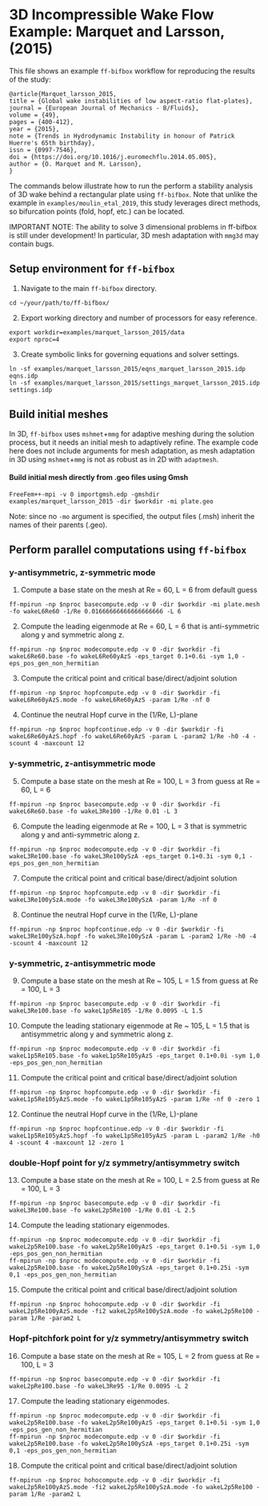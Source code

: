 # 3D Incompressible Wake Flow Example: Marquet and Larsson, (2015)
This file shows an example `ff-bifbox` workflow for reproducing the results of the study:
```
@article{Marquet_larsson_2015,
title = {Global wake instabilities of low aspect-ratio flat-plates},
journal = {European Journal of Mechanics - B/Fluids},
volume = {49},
pages = {400-412},
year = {2015},
note = {Trends in Hydrodynamic Instability in honour of Patrick Huerre's 65th birthday},
issn = {0997-7546},
doi = {https://doi.org/10.1016/j.euromechflu.2014.05.005},
author = {O. Marquet and M. Larsson},
}
```
The commands below illustrate how to run the perform a stability analysis of 3D wake behind a rectangular plate using `ff-bifbox`. Note that unlike the example in `examples/moulin_etal_2019`, this study leverages direct methods, so bifurcation points (fold, hopf, etc.) can be located.

IMPORTANT NOTE: The ability to solve 3 dimensional problems in ff-bifbox is still under development! In particular, 3D mesh adaptation with `mmg3d` may contain bugs. 

## Setup environment for `ff-bifbox`
1. Navigate to the main `ff-bifbox` directory.
```
cd ~/your/path/to/ff-bifbox/
```

2. Export working directory and number of processors for easy reference.
```
export workdir=examples/marquet_larsson_2015/data
export nproc=4
```

3. Create symbolic links for governing equations and solver settings.
```
ln -sf examples/marquet_larsson_2015/eqns_marquet_larsson_2015.idp eqns.idp
ln -sf examples/marquet_larsson_2015/settings_marquet_larsson_2015.idp settings.idp
```

## Build initial meshes
In 3D, `ff-bifbox` uses `mshmet`+`mmg` for adaptive meshing during the solution process, but it needs an initial mesh to adaptively refine. The example code here does not include arguments for mesh adaptation, as mesh adaptation in 3D using `mshmet`+`mmg` is not as robust as in 2D with `adaptmesh`.
#### Build initial mesh directly from .geo files using Gmsh
```
FreeFem++-mpi -v 0 importgmsh.edp -gmshdir examples/marquet_larsson_2015 -dir $workdir -mi plate.geo
```
Note: since no `-mo` argument is specified, the output files (.msh) inherit the names of their parents (.geo).

## Perform parallel computations using `ff-bifbox`

### y-antisymmetric, z-symmetric mode
1. Compute a base state on the mesh at Re = 60, L = 6 from default guess
```
ff-mpirun -np $nproc basecompute.edp -v 0 -dir $workdir -mi plate.mesh -fo wakeL6Re60 -1/Re 0.01666666666666666666 -L 6
```

2. Compute the leading eigenmode at Re = 60, L = 6 that is anti-symmetric along y and symmetric along z.
```
ff-mpirun -np $nproc modecompute.edp -v 0 -dir $workdir -fi wakeL6Re60.base -fo wakeL6Re60yAzS -eps_target 0.1+0.6i -sym 1,0 -eps_pos_gen_non_hermitian
```

3. Compute the critical point and critical base/direct/adjoint solution
```
ff-mpirun -np $nproc hopfcompute.edp -v 0 -dir $workdir -fi wakeL6Re60yAzS.mode -fo wakeL6Re60yAzS -param 1/Re -nf 0
```

4. Continue the neutral Hopf curve in the (1/Re, L)-plane
```
ff-mpirun -np $nproc hopfcontinue.edp -v 0 -dir $workdir -fi wakeL6Re60yAzS.hopf -fo wakeL6Re60yAzS -param L -param2 1/Re -h0 -4 -scount 4 -maxcount 12
```

### y-symmetric, z-antisymmetric mode
5. Compute a base state on the mesh at Re = 100, L = 3 from guess at Re = 60, L = 6
```
ff-mpirun -np $nproc basecompute.edp -v 0 -dir $workdir -fi wakeL6Re60.base -fo wakeL3Re100 -1/Re 0.01 -L 3
```

6. Compute the leading eigenmode at Re = 100, L = 3 that is symmetric along y and anti-symmetric along z.
```
ff-mpirun -np $nproc modecompute.edp -v 0 -dir $workdir -fi wakeL3Re100.base -fo wakeL3Re100ySzA -eps_target 0.1+0.3i -sym 0,1 -eps_pos_gen_non_hermitian
```

7. Compute the critical point and critical base/direct/adjoint solution
```
ff-mpirun -np $nproc hopfcompute.edp -v 0 -dir $workdir -fi wakeL3Re100ySzA.mode -fo wakeL3Re100ySzA -param 1/Re -nf 0
```

8. Continue the neutral Hopf curve in the (1/Re, L)-plane
```
ff-mpirun -np $nproc hopfcontinue.edp -v 0 -dir $workdir -fi wakeL3Re100ySzA.hopf -fo wakeL3Re100ySzA -param L -param2 1/Re -h0 -4 -scount 4 -maxcount 12
```

### y-symmetric, z-antisymmetric mode
9. Compute a base state on the mesh at Re ~ 105, L = 1.5 from guess at Re = 100, L = 3
```
ff-mpirun -np $nproc basecompute.edp -v 0 -dir $workdir -fi wakeL3Re100.base -fo wakeL1p5Re105 -1/Re 0.0095 -L 1.5
```

10. Compute the leading stationary eigenmode at Re ~ 105, L = 1.5 that is antisymmetric along y and symmetric along z.
```
ff-mpirun -np $nproc modecompute.edp -v 0 -dir $workdir -fi wakeL1p5Re105.base -fo wakeL1p5Re105yAzS -eps_target 0.1+0.0i -sym 1,0 -eps_pos_gen_non_hermitian
```

11. Compute the critical point and critical base/direct/adjoint solution
```
ff-mpirun -np $nproc hopfcompute.edp -v 0 -dir $workdir -fi wakeL1p5Re105yAzS.mode -fo wakeL1p5Re105yAzS -param 1/Re -nf 0 -zero 1
```

12. Continue the neutral Hopf curve in the (1/Re, L)-plane
```
ff-mpirun -np $nproc hopfcontinue.edp -v 0 -dir $workdir -fi wakeL1p5Re105yAzS.hopf -fo wakeL1p5Re105yAzS -param L -param2 1/Re -h0 4 -scount 4 -maxcount 12 -zero 1
```

### double-Hopf point for y/z symmetry/antisymmetry switch
13. Compute a base state on the mesh at Re = 100, L = 2.5 from guess at Re = 100, L = 3
```
ff-mpirun -np $nproc basecompute.edp -v 0 -dir $workdir -fi wakeL3Re100.base -fo wakeL2p5Re100 -1/Re 0.01 -L 2.5
```

14. Compute the leading stationary eigenmodes.
```
ff-mpirun -np $nproc modecompute.edp -v 0 -dir $workdir -fi wakeL2p5Re100.base -fo wakeL2p5Re100yAzS -eps_target 0.1+0.5i -sym 1,0 -eps_pos_gen_non_hermitian
ff-mpirun -np $nproc modecompute.edp -v 0 -dir $workdir -fi wakeL2p5Re100.base -fo wakeL2p5Re100ySzA -eps_target 0.1+0.25i -sym 0,1 -eps_pos_gen_non_hermitian
```

15. Compute the critical point and critical base/direct/adjoint solution
```
ff-mpirun -np $nproc hohocompute.edp -v 0 -dir $workdir -fi wakeL2p5Re100yAzS.mode -fi2 wakeL2p5Re100ySzA.mode -fo wakeL2p5Re100 -param 1/Re -param2 L
```

### Hopf-pitchfork point for y/z symmetry/antisymmetry switch
16. Compute a base state on the mesh at Re = 105, L = 2 from guess at Re = 100, L = 3
```
ff-mpirun -np $nproc basecompute.edp -v 0 -dir $workdir -fi wakeL2pRe100.base -fo wakeL3Re95 -1/Re 0.0095 -L 2
```

17. Compute the leading stationary eigenmodes.
```
ff-mpirun -np $nproc modecompute.edp -v 0 -dir $workdir -fi wakeL2p5Re100.base -fo wakeL2p5Re100yAzS -eps_target 0.1+0.5i -sym 1,0 -eps_pos_gen_non_hermitian
ff-mpirun -np $nproc modecompute.edp -v 0 -dir $workdir -fi wakeL2p5Re100.base -fo wakeL2p5Re100ySzA -eps_target 0.1+0.25i -sym 0,1 -eps_pos_gen_non_hermitian
```

18. Compute the critical point and critical base/direct/adjoint solution
```
ff-mpirun -np $nproc hohocompute.edp -v 0 -dir $workdir -fi wakeL2p5Re100yAzS.mode -fi2 wakeL2p5Re100ySzA.mode -fo wakeL2p5Re100 -param 1/Re -param2 L
```
